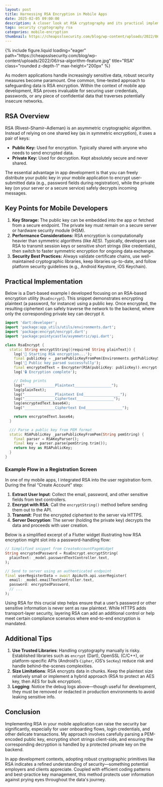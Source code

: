 ```yaml
---
layout: post
title: Harnessing RSA Encryption in Mobile Apps
date: 2025-02-05 09:00:00
description: A closer look at RSA cryptography and its practical implementation in app development
tags: security cryptography rsa
categories: mobile-encryption
thumbnail: https://cheapsslsecurity.com/blog/wp-content/uploads/2022/06/rsa-algorithm-feature.jpg
---
```


<div class="row">
  <div class="col-sm mt-3 mt-md-0 text-center">
    {% include figure.liquid
       loading="eager"
       path="https://cheapsslsecurity.com/blog/wp-content/uploads/2022/06/rsa-algorithm-feature.jpg"
       title="RSA"
       class="rounded z-depth-1"
       max-height="200px"
    %}
  </div>
</div>

As modern applications handle increasingly sensitive data, robust security measures become paramount. One common, time-tested approach to safeguarding data is RSA encryption. Within the context of mobile app development, RSA proves invaluable for securing user credentials, passwords, or any piece of confidential data that traverses potentially insecure networks.

## RSA Overview

RSA (Rivest–Shamir–Adleman) is an asymmetric cryptographic algorithm. Instead of relying on one shared key (as in symmetric encryption), it uses a pair of keys:

- **Public Key:** Used for encryption. Typically shared with anyone who needs to send encrypted data.
- **Private Key:** Used for decryption. Kept absolutely secure and never shared.

The essential advantage in app development is that you can freely distribute your public key in your mobile application to encrypt user-submitted data (e.g., password fields during registration), while the private key (on your server or a secure service) safely decrypts incoming messages.

## Key Points for Mobile Developers

1. **Key Storage:** The public key can be embedded into the app or fetched from a secure endpoint. The private key must remain on a secure server or hardware security module (HSM).
2. **Performance Considerations:** RSA encryption is computationally heavier than symmetric algorithms (like AES). Typically, developers use RSA to transmit session keys or sensitive short strings (like credentials), then switch to faster symmetric encryption for ongoing data exchange.
3. **Security Best Practices:** Always validate certificate chains, use well-maintained cryptographic libraries, keep libraries up-to-date, and follow platform security guidelines (e.g., Android Keystore, iOS Keychain).

## Practical Implementation

Below is a Dart-based example I developed focusing on an RSA-based encryption utility (`RsaEncrypt`). This snippet demonstrates encrypting plaintext (a password, for instance) using a public key. Once encrypted, the resulting ciphertext can safely traverse the network to the backend, where only the corresponding private key can decrypt it.

```dart
import 'dart:developer';
import 'package:app_utils/utils/environments.dart';
import 'package:encrypt/encrypt.dart';
import 'package:pointycastle/asymmetric/api.dart';

class RsaEncrypt {
  static String encryptString({required String plainText}) {
    log('🔐 Starting RSA encryption...');
    final publicKey = _parsePublicKeyFromPem(Environments.getPublicKeyString());
    log('🔑 Public key parsed successfully');
    final encryptedText = Encrypter(RSA(publicKey: publicKey)).encrypt(plainText);
    log('🔒 Encryption complete');

    // Debug prints
    log("______________Plaintext_________________");
    log(plainText);
    log("______________Plaintext End_________________");
    log("______________Ciphertext_________________");
    log(encryptedText.base64);
    log("______________Ciphertext End_________________");

    return encryptedText.base64;
  }

  /// Parse a public key from PEM format
  static RSAPublicKey _parsePublicKeyFromPem(String pemString) {
    final parser = RSAKeyParser();
    final key = parser.parse(pemString.trim());
    return key as RSAPublicKey;
  }
}
```

### Example Flow in a Registration Screen

In one of my mobile apps, I integrated RSA into the user registration form. During the final “Create Account” step:

1. **Extract User Input**: Collect the email, password, and other sensitive fields from text controllers.
2. **Encrypt with RSA**: Call the `encryptString()` method before sending them out to the API.
3. **Transmit**: Post the encrypted ciphertext to the server via HTTPS.
4. **Server Decryption**: The server (holding the private key) decrypts the data and proceeds with user creation.

Below is a simplified excerpt of a Flutter widget illustrating how RSA encryption might slot into a password-handling flow:

```dart
// Simplified snippet from CreateAccountPageWidget
String encryptedPassword = RsaEncrypt.encryptString(
  plainText: _model.passwordTextController.text,
);

// Send to server using an authenticated endpoint
final userRegisterData = await ApiAuth.api.userRegister(
  email: _model.emailTextController.text,
  password: encryptedPassword,
  // ...
);
```

Using RSA for this crucial step helps ensure that a user’s password or other sensitive information is never sent as raw plaintext. While HTTPS adds transport-layer security, layering RSA can add an additional control or help meet certain compliance scenarios where end-to-end encryption is mandated.

## Additional Tips

1. **Use Trusted Libraries**: Handling cryptography manually is risky. Established libraries such as `encrypt` (Dart), OpenSSL (C/C++), or platform-specific APIs (Android’s `Cipher`, iOS’s `SecKey`) reduce risk and handle behind-the-scenes complexities.
2. **Size Limitations**: RSA encrypts data in chunks. Keep the plaintext size relatively small or implement a hybrid approach (RSA to protect an AES key, then AES for bulk encryption).
3. **Logging**: Notice the debug logs above—though useful for development, they must be removed or redacted in production environments to avoid leaking sensitive info.

## Conclusion

Implementing RSA in your mobile application can raise the security bar significantly, especially for user onboarding flows, login credentials, and other delicate transactions. My approach involves carefully parsing a PEM-encoded public key, encrypting short strings client-side, and ensuring the corresponding decryption is handled by a protected private key on the backend.

In app development contexts, adopting robust cryptographic primitives like RSA indicates a refined understanding of security—something potential employers and clients appreciate. Coupled with efficient coding patterns and best-practice key management, this method protects user information against prying eyes throughout the data's journey.
